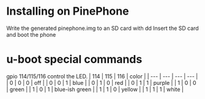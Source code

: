 # Installing on PinePhone
Write the generated pinephone.img to an SD card with dd
Insert the SD card and boot the phone

# u-boot special commands
gpio 114/115/116 control the LED.
| 114 | 115 | 116 | color          |
| --- | --- | --- | ---            |
| 0   | 0   | 0   | off            |
| 0   | 0   | 1   | blue           |
| 0   | 1   | 0   | red            |
| 0   | 1   | 1   | purple         |
| 1   | 0   | 0   | green          |
| 1   | 0   | 1   | blue-ish green |
| 1   | 1   | 0   | yellow         |
| 1   | 1   | 1   | white          |
